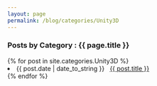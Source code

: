 ```yaml
---
layout: page
permalink: /blog/categories/Unity3D
---
```


<h3> Posts by Category : {{ page.title }} </h3>

<div class="card">
{% for post in site.categories.Unity3D %}
 <li class="category-posts"><span>{{ post.date | date_to_string }}</span> &nbsp; <a href="{{ post.url }}">{{ post.title }}</a></li>
{% endfor %}
</div>
